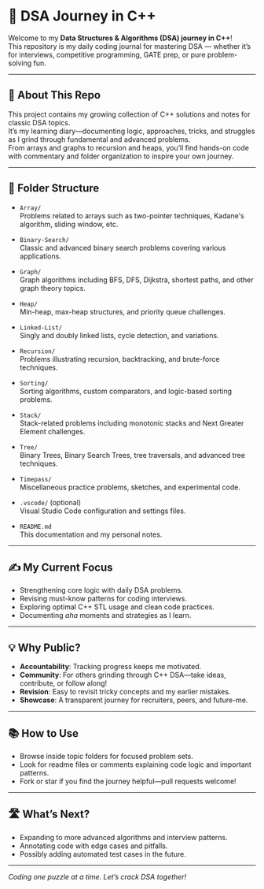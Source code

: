 # 🧠 DSA Journey in C++

Welcome to my **Data Structures & Algorithms (DSA) journey in C++**!  
This repository is my daily coding journal for mastering DSA — whether it’s for interviews, competitive programming, GATE prep, or pure problem-solving fun.

---

## 🚀 About This Repo

This project contains my growing collection of C++ solutions and notes for classic DSA topics.  
It’s my learning diary—documenting logic, approaches, tricks, and struggles as I grind through fundamental and advanced problems.  
From arrays and graphs to recursion and heaps, you’ll find hands-on code with commentary and folder organization to inspire your own journey.

---

## 📁 Folder Structure

- `Array/`  
  Problems related to arrays such as two-pointer techniques, Kadane's algorithm, sliding window, etc.

- `Binary-Search/`  
  Classic and advanced binary search problems covering various applications.

- `Graph/`  
  Graph algorithms including BFS, DFS, Dijkstra, shortest paths, and other graph theory topics.

- `Heap/`  
  Min-heap, max-heap structures, and priority queue challenges.

- `Linked-List/`  
  Singly and doubly linked lists, cycle detection, and variations.

- `Recursion/`  
  Problems illustrating recursion, backtracking, and brute-force techniques.

- `Sorting/`  
  Sorting algorithms, custom comparators, and logic-based sorting problems.

- `Stack/`  
  Stack-related problems including monotonic stacks and Next Greater Element challenges.

- `Tree/`  
  Binary Trees, Binary Search Trees, tree traversals, and advanced tree techniques.

- `Timepass/`  
  Miscellaneous practice problems, sketches, and experimental code.

- `.vscode/` (optional)  
  Visual Studio Code configuration and settings files.

- `README.md`  
  This documentation and my personal notes.

---

## ✍️ My Current Focus

- Strengthening core logic with daily DSA problems.
- Revising must-know patterns for coding interviews.
- Exploring optimal C++ STL usage and clean code practices.
- Documenting *aha* moments and strategies as I learn.

---

## 💡 Why Public?

- **Accountability**: Tracking progress keeps me motivated.
- **Community**: For others grinding through C++ DSA—take ideas, contribute, or follow along!
- **Revision**: Easy to revisit tricky concepts and my earlier mistakes.
- **Showcase**: A transparent journey for recruiters, peers, and future-me.

---

## 📚 How to Use

- Browse inside topic folders for focused problem sets.
- Look for readme files or comments explaining code logic and important patterns.
- Fork or star if you find the journey helpful—pull requests welcome!

---

## 🛣️ What’s Next?

- Expanding to more advanced algorithms and interview patterns.
- Annotating code with edge cases and pitfalls.
- Possibly adding automated test cases in the future.

---

*Coding one puzzle at a time. Let’s crack DSA together!*
